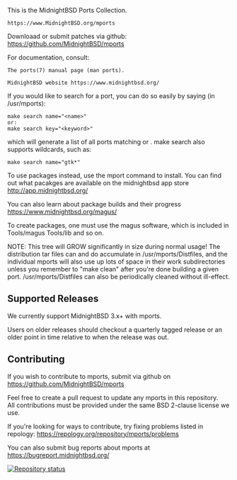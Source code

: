 This is the MidnightBSD Ports Collection.

	https://www.MidnightBSD.org/mports
	
Downloaad or submit patches via github:
	https://github.com/MidnightBSD/mports

For documentation, consult:

	The ports(7) manual page (man ports).

	MidnightBSD website https://www.midnightbsd.org/

If you would like to search for a port, you can do so easily by
saying (in /usr/mports):


	make search name="<name>"
	or:
	make search key="<keyword>"

which will generate a list of all ports matching <name> or <keyword>.
make search also supports wildcards, such as:

	make search name="gtk*"

To use packages instead, use the mport command to install. You can find
out what pacakges are available on the midnightbsd app store
http://app.midnightbsd.org/

You can also learn about package builds and their progress
https://www.midnightbsd.org/magus/

To create packages, one must use the magus software, which is included
in Tools/magus Tools/lib and so on.  

NOTE:  This tree will GROW significantly in size during normal usage!
The distribution tar files can and do accumulate in /usr/mports/Distfiles,
and the individual mports will also use up lots of space in their work
subdirectories unless you remember to "make clean" after you're done
building a given port.  /usr/mports/Distfiles can also be periodically
cleaned without ill-effect.

## Supported Releases ##
We currently support MidnightBSD 3.x+ with mports.

Users on older releases should checkout a quarterly tagged release or an older point in time relative to
when the release was out.

## Contributing ##

If you wish to contribute to mports, submit via github on
https://github.com/MidnightBSD/mports

Feel free to create a pull request to update any mports in this repository.  
All contributions must be provided under the same BSD 2-clause license we use.

If you're looking for ways to contribute, try fixing problems listed in repology:
https://repology.org/repository/mports/problems

You can also submit bug reports about mports at https://bugreport.midnightbsd.org/

[![Repository status](https://repology.org/badge/repository-big/mports.svg)](https://repology.org/repository/mports)
